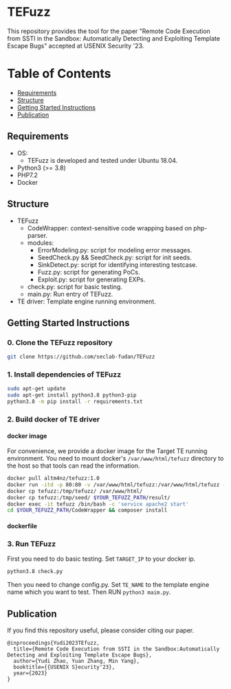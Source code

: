 # TEFuzz 
This repository provides the tool for the paper "Remote Code Execution from SSTI in the Sandbox: Automatically Detecting and Exploiting Template Escape Bugs" accepted at USENIX Security '23.

Table of Contents
=================
* [Requirements](##requirements)
* [Structure](##Structure)
* [Getting Started Instructions](##getting-started-instructions)
* [Publication](##publication)

## Requirements

* OS: 
  - TEFuzz is developed and tested under Ubuntu 18.04.
* Python3 (>= 3.8)
* PHP7.2
* Docker 

## Structure

* TEFuzz
  * CodeWrapper: context-sensitive code wrapping based on php-parser.
  * modules: 
    * ErrorModeling.py: script for modeling error messages. 
    * SeedCheck.py && SeedCheck.py: script for init seeds.
    * SinkDetect.py: script for identifying interesting testcase.
    * Fuzz.py: script for generating PoCs.
    * Exploit.py: script for generating EXPs.
  * check.py: script for basic testing.
  * main.py: Run entry of TEFuzz.
* TE driver: Template engine running environment.

## Getting Started Instructions
### **0. Clone the TEFuzz repository**

```bash
git clone https://github.com/seclab-fudan/TEFuzz
```

### **1. Install dependencies of TEFuzz**

```bash
sudo apt-get update
sudo apt-get install python3.8 python3-pip
python3.8 -m pip install -r requirements.txt
```
### **2. Build docker of TE driver**
#### docker image
For convenience, we provide a docker image for the Target TE running environment.
You need to mount docker's `/var/www/html/tefuzz` directory to the host so that tools can read the information.

```bash
docker pull altm4nz/tefuzz:1.0
docker run -itd -p 80:80 -v /var/www/html/tefuzz:/var/www/html/tefuzz --name tefuzz altm4nz/tefuzz:1.0 
docker cp tefuzz:/tmp/tefuzz/ /var/www/html/
docker cp tefuzz:/tmp/seed/ $YOUR_TEFUZZ_PATH/result/
docker exec -it tefuzz /bin/bash -c 'service apache2 start'
cd $YOUR_TEFUZZ_PATH/CodeWrapper && composer install

```

#### dockerfile

### **3. Run TEFuzz**
First you need to do basic testing.
Set `TARGET_IP` to your docker ip.
```bash
python3.8 check.py
```
Then you need to change  config.py.
Set `TE_NAME` to the template engine name which you want to test.
Then RUN `python3 maim.py`.


## Publication

If you find this repository useful, please consider citing our paper.
```
@inproceedings{Yudi2023TEfuzz,
  title={Remote Code Execution from SSTI in the Sandbox:Automatically Detecting and Exploiting Template Escape Bugs},
  author={Yudi Zhao, Yuan Zhang, Min Yang},
  booktitle={{USENIX S}ecurity'23},
  year={2023}
}
```

